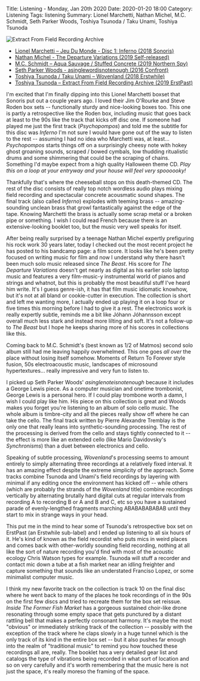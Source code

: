 Title: Listening - Monday, Jan 20th 2020
Date: 2020-01-20 18:00
Category: Listening
Tags: listening
Summary: Lionel Marchetti, Nathan Michel, M.C. Schmidt, Seth Parker Woods, Toshiya Tsunoda / Taku Unami, Toshiya Tsunoda


![Extract From Field Recording Archive](/images/toshiyabox.jpg)

- [Lionel Marchetti – Jeu Du Monde - Disc 1: Inferno (2018 Sonoris)](https://www.discogs.com/Lionel-Marchetti-Jeu-Du-Monde/release/12944620)
- [Nathan Michel - The Departure Variations (2019 Self-released)](https://nathanmichel.bandcamp.com/album/the-departure-variations)
- [M.C. Schmidt – Aqua Sauvage / Stuffed Concrete (2019 Northern Spy)](https://www.discogs.com/MC-Schmidt-Aqua-Sauvage-Stuffed-Concrete/master/1530800)
- [Seth Parker Woods - asinglewordisnotenough (2016 Confront)](https://www.discogs.com/Seth-Parker-Woods-asinglewordisnotenough/release/9510909)
- [Toshiya Tsunoda / Taku Unami – Wovenland (2018 Erstwhile)](https://www.discogs.com/Toshiya-Tsunoda-Taku-Unami-Wovenland/release/11858786)
- [Toshiya Tsunoda – Extract From Field Recording Archive (2019 ErstPast)](https://www.discogs.com/Toshiya-Tsunoda-Extract-From-Field-Recording-Archive/release/13827185)


I'm excited that I'm finally dipping into this Lionel Marchetti boxset that Sonoris put out a couple years ago. I loved their Jim O'Rourke and 
Steve Roden box sets -- functionally sturdy and nice-looking boxes too. This one is partly a retrospective like the Roden box, including music 
that goes back at least to the 90s like the track that kicks off disc one. 
If someone had played me just the first track (_Psychopompos_) and told me the subtitle for this disc was _Inferno_ I'm not sure I would have 
gone out of the way to listen to the rest -- assuming I had no idea who Marchetti was, at least... _Psychopompos_ starts things off on a surprisingly cheesy note with hokey ghost 
groaning sounds, scraped / bowed cymbals, low thudding ritualistic drums and some shimmering that could be the scraping of chains. Something 
I'd maybe expect from a high quality Halloween theme CD. _Play this on a loop at your entryway and your house will feel very spoooooky!_

Thankfully that's where the cheeseball stops on this death-themed CD. The rest of the disc consists of really top notch wordless audio plays 
mixing field recording and spectacular concrete acousmatic sound shapes. The final track (also called _Inferno_) explodes with teeming brass --
amazing-sounding unclean brass that growl fantastically against the edge of the tape. Knowing Marchetti the brass is actually some scrap metal 
or a broken pipe or something. I wish I could read French because there is an extensive-looking booklet too, but the music very well speaks for 
itself.

After being really surprised by a teenage Nathan Michel expertly prefiguring his rock work 30 years later, today I checked out the most recent 
project he has posted to his bandcamp page: a film score. It looks like he's been pretty focused on writing music for film and now I understand 
why there hasn't been much solo music released since _The Beast_. His score for _The Departure Variations_ 
doesn't get nearly as digital as his earlier solo laptop music and features a very film-music-y instrumental world of pianos and strings and 
whatnot, but this is probably the most beautiful stuff I've heard him write. It's I guess genre-ish, it has that film music idiomatic knowhow, 
but it's not at all bland or cookie-cutter in execution. The collection is short and left me wanting more, I actually ended up playing it on a 
loop four or five times this morning before I had to give it a rest. The electronics work is really expertly subtle, reminds me a bit like 
Jóhann Jóhannsson except overall much less stark and instead more lilting and soft. It's not a follow-up to _The Beast_ but I hope he keeps sharing more of his
scores in collections like this.

Coming back to M.C. Schmidt's (best known as 1/2 of Matmos) second solo album still had me leaving happily overwhelmed. This one goes _all over_
the place without losing itself somehow. Moments of Return To Forever style fusion, 50s electroacoustic music, landscapes of microsound hypertextures... 
really impressive and very fun to listen to.

I picked up Seth Parker Woods' _asinglenoteisnotenough_ because it includes a George Lewis piece. As a computer musician and onetime trombonist, 
George Lewis is a personal hero. If I could play trombone worth a damn, I wish I could play like him. His piece on this collection is great and 
Woods makes you forget you're listening to an album of solo cello music. The whole album is timbre-city and all the pieces really show off where 
he can take the cello. The final track written by Pierre Alexandre Tremblay is the only one that really leans into synthetic-sounding processing.
The rest of the processing is derived from the cello and stays tightly connected to it -- the effect is more like an extended cello (like Mario 
Davidovsky's _Synchronisms_) than a duet between electronics and cello.

Speaking of subtle processing, _Wovenland_'s processing seems to amount entirely to simply alternating three recordings at a relatively fixed interval. 
It has an amazing effect despite the extreme simplicity of the approach. Some tracks combine Tsunoda and Unami's field recordings by layering 
with minimal if any editing once the environment has kicked off -- while others (which are probably the strands of the _Wovenland_ title) combine recordings 
vertically by alternating brutally hard digital cuts at regular intervals from recording A to recording B or A and B and C, etc so you have a sustained 
parade of evenly-lengthed fragments marching ABABABABABAB until they start to mix in strange ways in your head. 

This put me in the mind to hear some of Tsunoda's retrospective box set on ErstPast (an Erstwhile sub-label) and I ended up listening to all six hours 
of it. He's kind of known as the field recordist who puts mics in weird places and comes back with other-worldly sounding field recording, nothing 
at all like the sort of nature recording you'd find with most of the acoustic ecology Chris Watson types for example. Tsunoda will stuff a recorder 
and contact mic down a tube at a fish market near an idling freighter and capture something that sounds like an understated Franciso Lopez, or some 
minimalist computer music.

I think my new favorite track on the collection is track 10 on the final disc where he went back to many of the places he took recordings of in the 90s
on the first few discs and tried to recreate them for the box set reissue. _Inside The Former Fish Market_ has a gorgeous sustained choir-like drone 
resonating through some empty space that gets punctured by a distant rattling bell that makes a perfectly consonant harmony. It's maybe the most 
"obvious" or immediately striking track of the collection -- possibly with the exception of the track where he claps slowly in a huge tunnel which is 
the only track of its kind in the entire box set -- but it also pushes far enough into the realm of "traditional music" to remind you how touched these 
recordings all are, really. The booklet has a very detailed gear list and catalogs the type of vibrations being recorded in what sort of location and 
so on very carefully and it's worth remembering that the music here is not just the space, it's really moreso the framing of the space.
